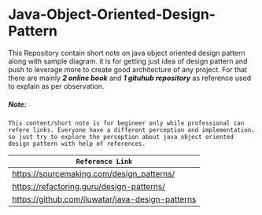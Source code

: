 # Java-Object-Oriented-Design-Pattern
This Repository contain short note on java object oriented design pattern along with sample diagram. it is for getting just idea of design pattern and push to leverage more to create good architecture of any project. For that there are mainly **_2 online book_** and **_1 gituhub repository_** as reference used to explain as per observation.


##### Note:
``` 
This content/short note is for begineer only while professional can refere links. Everyone have a different perception and implementation. so just try to explore the perception about java object oriented design pattern with help of references.
```

| `Reference Link`                                   |  
| -------------------------------------------------- |  
| <https://sourcemaking.com/design_patterns/>        | 
| <https://refactoring.guru/design-patterns/>        |                  
| <https://github.com/iluwatar/java-design-patterns> |
